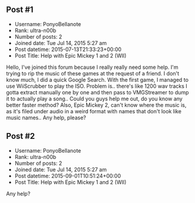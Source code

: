 ## Post #1
- Username: PonyoBellanote
- Rank: ultra-n00b
- Number of posts: 2
- Joined date: Tue Jul 14, 2015 5:27 am
- Post datetime: 2015-07-13T21:33:23+00:00
- Post Title: Help with Epic Mickey 1 and 2 (WII)

Hello, I've joined this forum because I really really need some help. I'm trying to rip the music of these games at the request of a friend. I don't know much, I did a quick Google Search. With the first game, I managed to use WiiScrubber to play the ISO. Problem is.. there's like 1200 wav tracks I gotta extract manually one by one and then pass to VMGStreamer to dump it to actually play a song.. Could you guys help me out, do you know any better faster method? Also, Epic Mickey 2, can't know where the music is, as it's filed under audio in a weird format with names that don't look like music names.. Any help, please?
## Post #2
- Username: PonyoBellanote
- Rank: ultra-n00b
- Number of posts: 2
- Joined date: Tue Jul 14, 2015 5:27 am
- Post datetime: 2015-09-01T10:51:24+00:00
- Post Title: Help with Epic Mickey 1 and 2 (WII)

Any help?
